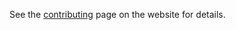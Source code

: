 See the [contributing](https://elastio.github.io/bon/guide/internal/contributing) page on the website for details.
